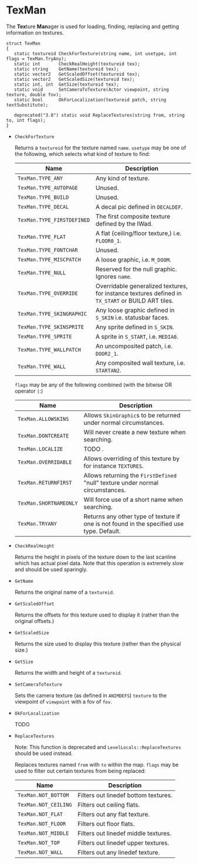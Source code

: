 # TexMan

The **Tex**ture **Man**ager is used for loading, finding, replacing and getting
information on textures.

```
struct TexMan
{
   static textureid CheckForTexture(string name, int usetype, int flags = TexMan.TryAny);
   static int       CheckRealHeight(textureid tex);
   static string    GetName(textureid tex);
   static vector2   GetScaledOffset(textureid tex);
   static vector2   GetScaledSize(textureid tex);
   static int, int  GetSize(textureid tex);
   static void      SetCameraToTexture(Actor viewpoint, string texture, double fov);
   static bool      OkForLocalization(textureid patch, string textSubstitute);

   deprecated("3.8") static void ReplaceTextures(string from, string to, int flags);
}
```

- `CheckForTexture`

   Returns a `textureid` for the texture named `name`. `usetype` may be one of
   the following, which selects what kind of texture to find:

   | Name                       | Description                                                                                       |
   | ----                       | -----------                                                                                       |
   | `TexMan.TYPE_ANY`          | Any kind of texture.                                                                              |
   | `TexMan.TYPE_AUTOPAGE`     | Unused.                                                                                           |
   | `TexMan.TYPE_BUILD`        | Unused.                                                                                           |
   | `TexMan.TYPE_DECAL`        | A decal pic defined in `DECALDEF`.                                                                |
   | `TexMan.TYPE_FIRSTDEFINED` | The first composite texture defined by the IWad.                                                  |
   | `TexMan.TYPE_FLAT`         | A flat (ceiling/floor texture,) i.e. `FLOOR0_1`.                                                  |
   | `TexMan.TYPE_FONTCHAR`     | Unused.                                                                                           |
   | `TexMan.TYPE_MISCPATCH`    | A loose graphic, i.e. `M_DOOM`.                                                                   |
   | `TexMan.TYPE_NULL`         | Reserved for the null graphic. Ignores `name`.                                                    |
   | `TexMan.TYPE_OVERRIDE`     | Overridable generalized textures, for instance textures defined in `TX_START` or BUILD ART tiles. |
   | `TexMan.TYPE_SKINGRAPHIC`  | Any loose graphic defined in `S_SKIN` i.e. statusbar faces.                                       |
   | `TexMan.TYPE_SKINSPRITE`   | Any sprite defined in `S_SKIN`.                                                                   |
   | `TexMan.TYPE_SPRITE`       | A sprite in `S_START`, i.e. `MEDIA0`.                                                             |
   | `TexMan.TYPE_WALLPATCH`    | An uncomposited patch, i.e. `DOOR2_1`.                                                            |
   | `TexMan.TYPE_WALL`         | Any composited wall texture, i.e. `STARTAN2`.                                                     |

   `flags` may be any of the following combined (with the bitwise OR operator
   `|`:)

   | Name                   | Description                                                                               |
   | ----                   | -----------                                                                               |
   | `TexMan.ALLOWSKINS`    | Allows `SkinGraphic`s to be returned under normal circumstances.                          |
   | `TexMan.DONTCREATE`    | Will never create a new texture when searching.                                           |
   | `TexMan.LOCALIZE`      | TODO                                          .                                           |
   | `TexMan.OVERRIDABLE`   | Allows overriding of this texture by for instance `TEXTURES`.                             |
   | `TexMan.RETURNFIRST`   | Allows returning the `FirstDefined` "null" texture under normal circumstances.            |
   | `TexMan.SHORTNAMEONLY` | Will force use of a short name when searching.                                            |
   | `TexMan.TRYANY`        | Returns any other type of texture if one is not found in the specified use type. Default. |

- `CheckRealHeight`

   Returns the height in pixels of the texture down to the last scanline which
   has actual pixel data. Note that this operation is extremely slow and should
   be used sparingly.

- `GetName`

   Returns the original name of a `textureid`.

- `GetScaledOffset`

   Returns the offsets for this texture used to display it (rather than the
   original offsets.)

- `GetScaledSize`

   Returns the size used to display this texture (rather than the physical
   size.)

- `GetSize`

   Returns the width and height of a `textureid`.

- `SetCameraToTexture`

   Sets the camera texture (as defined in `ANIMDEFS`) `texture` to the
   viewpoint of `viewpoint` with a fov of `fov`.

- `OkForLocalization`

   TODO

- `ReplaceTextures`

   Note: This function is deprecated and `LevelLocals::ReplaceTextures` should
   be used instead.

   Replaces textures named `from` with `to` within the map. `flags` may be used
   to filter out certain textures from being replaced:

   | Name                 | Description                          |
   | ----                 | -----------                          |
   | `TexMan.NOT_BOTTOM`  | Filters out linedef bottom textures. |
   | `TexMan.NOT_CEILING` | Filters out ceiling flats.           |
   | `TexMan.NOT_FLAT`    | Filters out any flat texture.        |
   | `TexMan.NOT_FLOOR`   | Filters out floor flats.             |
   | `TexMan.NOT_MIDDLE`  | Filters out linedef middle textures. |
   | `TexMan.NOT_TOP`     | Filters out linedef upper textures.  |
   | `TexMan.NOT_WALL`    | Filters out any linedef texture.     |

<!-- EOF -->
